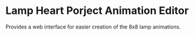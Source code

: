 Lamp Heart Porject Animation Editor
=====================================

Provides a web interface for easier creation of the 8x8 lamp animations.
